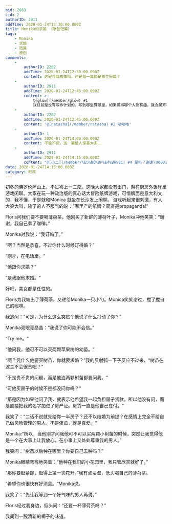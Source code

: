 ```yaml
---
aid: 2663
cid: 2
authorID: 2911
addTime: 2020-01-24T12:30:00.000Z
title: Monika的求婚 （原创短篇）
tags:
    - Monika
    - 求婚
    - 短篇
    - 原创
comments:
    -
        authorID: 2202
        addTime: 2020-01-24T12:30:00.000Z
        content: 这是连载故事吗。还是每一篇都是独立短篇？
    -
        authorID: 2911
        addTime: 2020-01-24T12:45:00.000Z
        content: >-
            @[glow](/member/glow) #1
            我目前是没有写作计划的，写到哪里算哪里，如果觉得哪个人物有趣，就会展开写，每篇文章都会有一点点联系，作为彼此的背景信息。
    -
        authorID: 2202
        addTime: 2020-01-24T12:45:00.000Z
        content: '@[natasha](/member/natasha) #2 咕咕咕'
    -
        authorID: 1
        addTime: 2020-01-24T14:00:00.000Z
        content: 不能不说，这一篇给人惊喜太多……
    -
        authorID: 2911
        addTime: 2020-01-24T14:15:00.000Z
        content: "@[小二](/member/%E5%B0%8F%E4%BA%8C) #4 是吗？谢谢\U0001F64F！听到夸奖很开心，嘻嘻。。。。"
date: 2020-01-24T14:15:00.000Z
category: 时政
---
```


初冬的佛罗伦萨山上，不过零上一二度。这晚大家都没有出门，聚在厨房外饭厅里游戏闲聊。大家在玩一种政治版的真心话大冒险纸牌游戏，可惜牌面是意大利文的，我不懂，于是就和Monica 就坐在长沙发上闲聊。 游戏听起来很刺激，有人大笑大叫，输了的人不服气的说：“哪里产的纸牌？简直是propaganda!“

Floris问我们要不要喝薄荷茶，他刚买了新鲜的薄荷叶子，Monika冲他笑笑：“谢谢，我自己煮了咖啡。”

Monika对我说：“我订婚了。”

“啊？当然是恭喜，不过你什么时候订得婚？”

“刚才，在电话里。“

“他跟你求婚？“

“是我跟他求婚。“

好吧，美女都是任性的。

Floris为我端出了薄荷茶，又递给Monika一只小勺。Monica笑笑谢过，搅了搅自己的咖啡。

我追问：“可是，为什么这么突然？他说了什么打动了你？”

Monika双眼亮晶晶：“我说了你可能不会信。”

“Try me。“

“他问我，他可不可以买两颗苹果树的幼苗。“

“啊？凭什么他要买树苗，你就要求婚？”我的反射弧一下子反应不过来，“树苗在波兰不会很贵吧？“

“不是贵不贵的问题，而是他连两颗树苗都要问我。“

“可他买房子的时候不是都没问你吗？”

“那是因为如果他问了我，就表示他希望我一起负担房子贷款。所以他没有问，而是直接把我的名字加进了房产证。房贷一直是他自己在付。“

我笑了：“二话不说就先给你一半房子？还不以结婚为前提？在感情上完全不给自己做风险管理的男人，不是傻瓜，就是真爱。“

Monika:“所以，当他刚才问我他可不可以买两颗小树苗的时候，突然让我觉得他是一个在大事上让我放心，在小事上又处处尊重我的男人。”

我笑问：“树苗以后种在哪里？你要自己去种吗？”

Monika眼睛弯弯地笑着：“他种在我们的小花园里，我只管欣赏就好了。”

“那你要赶紧嫁，赶得上第一次花开。”我有点泪湿，低头喝自己的薄荷茶。

“希望你也很快有好消息。“Monika说。

我笑了：“先让我等到一个好气味的男人再说。”

Floris经过我身边，低头问：“还要一杯薄荷茶吗？”

我闻到一股清新的椰子的味道。
